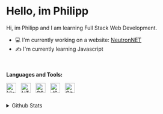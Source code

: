 <h1>Hello, im Philipp</h1>

<p>Hi, im Philipp and I am learning Full Stack Web Development.</p>
<ul>
  <li> 💻 I'm currently working on a website: <a href="https://neutronnet.net">NeutronNET</a></li>
  <li> ✍ I'm currently learning Javascript </li>
</ul>

<p>  </p>
<p><b>Languages and Tools:</b></p>
<img align="left" alt="Visual Studio Code" width="26px" src="https://cdn.jsdelivr.net/gh/devicons/devicon/icons/vscode/vscode-original.svg" style="padding-right:10px;" />
<img align="left" alt="HTML5" width="26px" src="https://cdn.jsdelivr.net/gh/devicons/devicon/icons/html5/html5-original.svg" style="padding-right:10px;" />
<img align="left" alt="CSS3" width="26px" src="https://cdn.jsdelivr.net/gh/devicons/devicon/icons/css3/css3-original.svg" style="padding-right:10px;" />
<img align="left" alt="JS" width="26px" src="https://camo.githubusercontent.com/16bbe3c62e06c0099a8bd86816b7993b3eb49d8cd21eb74c7bff7db7dc3787b7/68747470733a2f2f63646e2e6a7364656c6976722e6e65742f67682f64657669636f6e732f64657669636f6e2f69636f6e732f6a6176617363726970742f6a6176617363726970742d6f726967696e616c2e737667" style="padding-right:10px;" />
<img align="left" alt="Github" width="26px" src="https://user-images.githubusercontent.com/3369400/139447912-e0f43f33-6d9f-45f8-be46-2df5bbc91289.png" style="padding-right:10px;" />

<!-- <img align="left" alt="" width="26px" src="" style="padding-right:10px;" /> -->


<br>
<br>
<br>
<details align="left">
  <summary>Github Stats</summary>

  <img align="left" alt="Github stats" src="https://github-readme-stats-2-phimaster0303s-projects.vercel.app/api?username=phimaster0303&show_icons=true&hide_border=true&theme=dark&hide=prs" />
  
</details>

